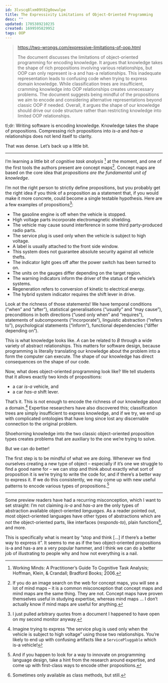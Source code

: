 ```yaml
---
id: 3lvscq8lxm09t82g0owulpe
title: The Expressivity Limitations of Object-Oriented Programming
desc: ""
updated: 1705389210235
created: 1699595829952
tags: OOP
---
```


> https://two-wrongs.com/expressive-limitations-of-oop.html
>
> The document discusses the limitations of object-oriented programming for encoding knowledge. It argues that knowledge takes the shape of rich propositions involving various relationships, but OOP can only represent is-a and has-a relationships. This inadequate representation leads to confusing code when trying to express domain knowledge. While classification trees are insufficient, cramming knowledge into OOP relationships creates unnecessary problems. The document suggests being mindful of the propositions we aim to encode and considering alternative representations beyond classic OOP if needed. Overall, it argues the shape of our knowledge should drive our code structure rather than restricting knowledge into limited OOP relationships.

tl;dr: Writing software is encoding knowledge. Knowledge takes the shape of propositions. Compressing rich propositions into _is-a_ and _has-a_ relationships does not lend itself to clarity.

That was dense. Let’s back up a little bit.

---

I’m learning a little bit of _cognitive task analysis_ [^1] at the moment, and one of the first tools the authors present are concept maps[^2]. Concept maps are based on the core idea that _propositions are the fundamental unit of knowledge_.

[^1]: Working Minds: A Practitioner’s Guide To Cognitive Task Analysis; Hoffman, Klein, & Crandall; Bradford Books; 2006.
[^2]: If you do an image search on the web for concept maps, you will see a lot of mind maps – it is a common misconception that concept maps and mind maps are the same thing. They are not. Concept maps have proven themselves useful in studying expertise, whereas mind maps … I don’t actually know if mind maps are useful for anything.

I’m not the right person to strictly define propositions, but you probably get the right idea if you think of a proposition as a statement that, if you would make it more concrete, could become a single testable hypothesis. Here are a few examples of propositions[^3]:

- The gasoline engine is off when the vehicle is stopped.
- High voltage parts incorporate electromagnetic shielding.
- The vehicle may cause sound interference in some third party-produced radio parts.
- The service plug is used only when the vehicle is subject to high voltage.
- A label is usually attached to the front side window.
- This system does not guarantee absolute security against all vehicle thefts.
- The indicator light goes off after the power switch has been turned to on.
- The units on the gauges differ depending on the target region.
- The warning indicators inform the driver of the status of the vehicle’s systems.
- Regeneration refers to conversion of kinetic to electrical energy.
- The hybrid system indicator requires the shift lever in drive.

[^3]: I just pulled arbitrary quotes from a document I happened to have open on my second monitor anyway.

Look at the richness of those statements! We have temporal conditions (“when” and “after”), statistical generalisations (“usually” and “may cause”), preconditions in both directions (“used only when” and “requires”), statements of subcomponents (“incorporate”), linguistic abstraction (“refers to”), psychological statements (“inform”), functional dependencies (“differ depending on”).

This is what knowledge looks like. _A_ can be related to _B_ through a wide variety of abstract relationships. This matters for software design, because programming is literally translating our knowledge about the problem into a form the computer can execute. The shape of our knowledge has direct consequences on the shape of our code.

Now, what does object-oriented programming look like? We tell students that it allows exactly two kinds of propositions:

- a car _is-a_ vehicle, and
- a car _has-a_ shift lever.

That’s it. This is not enough to encode the richness of our knowledge about a domain.[^4] Expertise researchers have also discovered this; classification trees are simply insufficient to express knowledge, and if we try, we end up with complicated ontologies that have long since lost any discernable connection to the original problem.

[^4]: Imagine trying to express “the service plug is used only when the vehicle is subject to high voltage” using those two relationships. You’re likely to end up with confusing artifacts like a `ServicePluggable` which is-a vehicle!

Shoehorning knowledge into the two classic object-oriented proposition types creates problems that are auxiliary to the one we’re trying to solve.

But we can do better!

The first step is to be mindful of what we are doing. Whenever we find ourselves creating a new type of object – especially if it’s one we struggle to find a good name for – we can stop and think about exactly what sort of proposition it is we’re trying to write the code for, and if there’s a better way to express it. If we do this consistently, we may come up with new useful patterns to encode various types of propositions.[^5]

[^5]: And if you happen to look for a way to innovate on programming language design, take a hint from the research around expertise, and come up with first-class ways to encode other propositions.

---

Some preview readers have had a recurring misconception, which I want to set straight: I’m not claiming _is-a_ and _has-a_ are the only types of abstraction available object-oriented _languages_. As a reader pointed out, most object-oriented languages have other types of abstractions which are _not_ the object-oriented parts, like interfaces (_responds-to_), plain functions[^6], and more.

[^6]: Sometimes only available as class methods, but still.

This is specifically what is meant by “stop and think \[…\] if there’s a better way to express it”. It seems to me as if the two object-oriented propositions is-a and has-a are a very popular hammer, and I think we can do a better job of illustrating to people why and how not everything is a nail.
